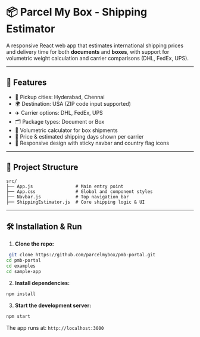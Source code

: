 # 📦 Parcel My Box - Shipping Estimator

A responsive React web app that estimates international shipping prices and delivery time for both **documents** and **boxes**, with support for volumetric weight calculation and carrier comparisons (DHL, FedEx, UPS).

---

## 🚀 Features

- 📍 Pickup cities: Hyderabad, Chennai
- 🌍 Destination: USA (ZIP code input supported)
- ✈️ Carrier options: DHL, FedEx, UPS
- 🗂 Package types: Document or Box
- 📐 Volumetric calculator for box shipments
- 🧮 Price & estimated shipping days shown per carrier
- 📱 Responsive design with sticky navbar and country flag icons

---

## 📂 Project Structure

```
src/
├── App.js                # Main entry point
├── App.css               # Global and component styles
├── Navbar.js             # Top navigation bar
├── ShippingEstimator.js  # Core shipping logic & UI
```

---

## 🛠️ Installation & Run

1. **Clone the repo:**
```bash
 git clone https://github.com/parcelmybox/pmb-portal.git
cd pmb-portal
cd examples
cd sample-app
```

2. **Install dependencies:**
```bash
npm install
```

3. **Start the development server:**
```bash
npm start
```

The app runs at: `http://localhost:3000`

